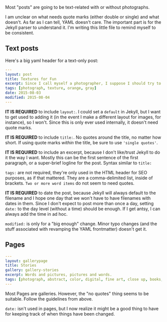 Most "posts" are going to be text-related with or without photographs.

I am unclear on what needs quote marks (either double or single) and what doesn't. As far as I can tell, YAML doesn't care. The important part is for the Jekyll parser to understand it. I'm writing this little file to remind myself to be consistent.

## Text posts

Here's a big yaml header for a text-only post:

~~~ yaml
---
layout: post
title: Textures for Fun
excerpt: Since I call myself a photographer, I suppose I should try to include some images in my posts.
tags: [photograph, texture, orange, gray]
date: 2015-08-03
modified: 2015-08-04
---
~~~

**IT IS REQUIRED** to include `layout:`. I could set a `default` in Jekyll, but I want to get used to adding it (in the event I make a different layout for images, for instance), so I won't. Since this is only ever used internally, it doesn't need quote marks.

**IT IS REQUIRED** to include `title:`. No quotes around the title, no matter how short. If using quote marks *within* the title, be sure to use `'single quotes'`.

**IT IS REQUIRED** to include an excerpt, because I don't like/trust Jekyll to do it the way I want. Mostly this can be the first sentence of the first paragraph, or a super-brief logline for the post. Syntax similar to `title:`

`tags:` are not required, they're only used in the HTML header for SEO purposes, as if that mattered. They are a comma-delimited list, inside of brackets. `Two or more word items` do not seem to need quotes.

**IT IS REQUIRED** to date the post, because Jekyll will always default to the filename and I hope one day that we won't have to have filenames with dates in them.  Since I don't expect to post more than once a day, setting `date:` to the day level (without a time) should be enough. If I get antsy, I can always add the time in ad hoc.

`modified:` is only for a "big enough" change. Minor typo changes (and the stuff associated with revamping the YAML frontmatter) doesn't get it.

## Pages

~~~ yaml
---
layout: gallerypage
title: Stories
gallery: gallery-stories
excerpt: Words and pictures, pictures and words.
tags: [photograph, abstract, color, digital, fine art, close up, books, stories]
---
~~~

Most Pages are galleries. However, the "no quotes" thing seems to be suitable. Follow the guidelines from above.

`date:` isn't used in pages, but I now realize it might be a good thing to have for keeping track of when things have been changed.
